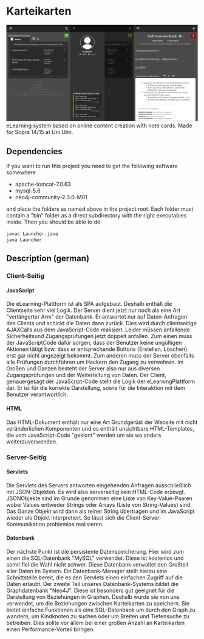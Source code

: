 # Karteikarten

![Screenshot](https://raw.githubusercontent.com/MariusUniUlm/Karteikarten/master/prog/source/client/files/images/119.png "You see the mobile version here. Thanks to CSS the layout degrades gracefully :)")
eLearning system based on online content creation with note cards. Made for Sopra 14/15 at Uni Ulm.

## Dependencies
If you want to run this project you need to get the following software somewhere
+ apache-tomcat-7.0.63
+ mysql-5.6
+ neo4j-community-2.3.0-M01

and place the folders as named above in the project root. Each folder must contain a "bin" folder as a direct subdirectory with the right executables inside. Then you should be able to do

```
javac Launcher.java
java Launcher
```

## Description (german)

### Client-Seitig
#### JavaScript
Die eLearning-Plattform ist als SPA aufgebaut. Deshalb enthält
die Clientseite sehr viel Logik. Der Server dient jetzt nur noch als eine Art
"verlängerter Arm" der Datenbank. Er antwortet nur auf Daten-Anfragen des
Clients und schickt die Daten dann zurück. Dies wird durch clientseitige AJAXCalls
aus dem JavaScript-Code realisiert. Leider müssen anfallende Sicherheitsund
Zugangsprüfungen jetzt doppelt anfallen. Zum einen muss der JavaScriptCode
dafür sorgen, dass der Benutzer keine ungültigen Aktionen tätigt bzw.
dass er entsprechende Buttons (Erstellen, Löschen) erst gar nicht angezeigt bekommt.
Zum anderen muss der Server ebenfalls alle Prüfungen durchführen um
Hackern den Zugang zu verwehren. Im Großen und Ganzen besteht der Server
also nur aus diversen Zugangsprüfungen und der Weiterleitung von Daten.
Der Client, genauergesagt der JavaScript-Code stellt die Logik der eLearningPlattform
dar. Er ist für die korrekte Darstellung, sowie für die Interaktion mit
dem Benutzer verantwortlich.
#### HTML
Das HTML-Dokument enthält nur eine Art Grundgerüst der Website mit nicht
veränderlichen Komponenten und es enthält unsichtbare HTML-Templates, die
vom JavaScript-Code "geklont" werden um sie wo anders weiterzuverwenden.
### Server-Seitig
#### Servlets
Die Servlets des Servers antworten eingehenden Anfragen ausschließlich mit
JSON-Objekten. Es wird also serverseitig kein HTML-Code erzeugt. JSONObjekte
sind im Grunde genommen eine Liste von Key-Value-Paaren wobei
Values entweder Strings oder Arrays (Liste von String-Values) sind. Das Ganze
Objekt wird dann als reiner String übertragen und im JavaScript wieder als
Objekt interpretiert. So lässt sich die Client-Server-Kommunikation problemlos
realisieren.
#### Datenbank
Der nächste Punkt ist die persistente Datenspeicherung. Hier wird zum einen
die SQL-Datenbank "MySQL" verwendet. Diese ist kostenlos und somit fiel
die Wahl nicht schwer. Diese Datenbank verwaltet den Großteil aller Daten im
System. Ein Datenbank-Manager stellt hierzu eine Schnittstelle bereit, die es
den Servlets einen einfachen Zugriff auf die Daten erlaubt.
Der zweite Teil unseres Datenbank-Systems bildet die Graphdatenbank "Neo4J".
Diese ist besonders gut geeignet für die Darstellung von Beziehungen in Graphen.
Deshalb wurde sie von uns verwendet, um die Beziehungen zwischen Karteikarten
zu speichern. Sie bietet einfache Funktionen als eine SQL-Datenbank
um durch den Graph zu wandern, um Kindknoten zu suchen oder um Breiten
und Tiefensuche zu betreiben. Dies sollte vor allem bei einer großen Anzahl an
Karteikarten einen Performance-Vorteil bringen.
